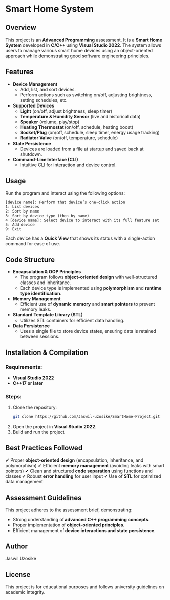 # Smart Home System

## Overview
This project is an **Advanced Programming** assessment. It is a **Smart Home System** developed in **C/C++** using **Visual Studio 2022**. The system allows users to manage various smart home devices using an object-oriented approach while demonstrating good software engineering principles.

## Features
- **Device Management**
  - Add, list, and sort devices.
  - Perform actions such as switching on/off, adjusting brightness, setting schedules, etc.
- **Supported Devices**
  - **Light** (on/off, adjust brightness, sleep timer)
  - **Temperature & Humidity Sensor** (live and historical data)
  - **Speaker** (volume, play/stop)
  - **Heating Thermostat** (on/off, schedule, heating boost)
  - **Socket/Plug** (on/off, schedule, sleep timer, energy usage tracking)
  - **Radiator Valve** (on/off, temperature, schedule)
- **State Persistence**
  - Devices are loaded from a file at startup and saved back at shutdown.
- **Command-Line Interface (CLI)**
  - Intuitive CLI for interaction and device control.

## Usage
Run the program and interact using the following options:
```
[device name]: Perform that device’s one-click action
1: List devices
2: Sort by name
3: Sort by device type (then by name)
4 [device name]: Select device to interact with its full feature set
5: Add device
9: Exit
```
Each device has a **Quick View** that shows its status with a single-action command for ease of use.

## Code Structure
- **Encapsulation & OOP Principles**
  - The program follows **object-oriented design** with well-structured classes and inheritance.
  - Each device type is implemented using **polymorphism** and **runtime type identification**.
- **Memory Management**
  - Efficient use of **dynamic memory** and **smart pointers** to prevent memory leaks.
- **Standard Template Library (STL)**
  - Utilizes STL containers for efficient data handling.
- **Data Persistence**
  - Uses a single file to store device states, ensuring data is retained between sessions.

## Installation & Compilation
### Requirements:
- **Visual Studio 2022**
- **C++17 or later**

### Steps:
1. Clone the repository:
   ```sh
   git clone https://github.com/Jaswil-uzosike/SmartHome-Project.git
   ```
2. Open the project in **Visual Studio 2022**.
3. Build and run the project.

## Best Practices Followed
✔ Proper **object-oriented design** (encapsulation, inheritance, and polymorphism)
✔ Efficient **memory management** (avoiding leaks with smart pointers)
✔ Clean and structured **code separation** using functions and classes
✔ Robust **error handling** for user input
✔ Use of **STL** for optimized data management

## Assessment Guidelines
This project adheres to the assessment brief, demonstrating:
- Strong understanding of **advanced C++ programming concepts**.
- Proper implementation of **object-oriented principles**.
- Efficient management of **device interactions and state persistence**.

## Author
Jaswil Uzosike

## License
This project is for educational purposes and follows university guidelines on academic integrity.

